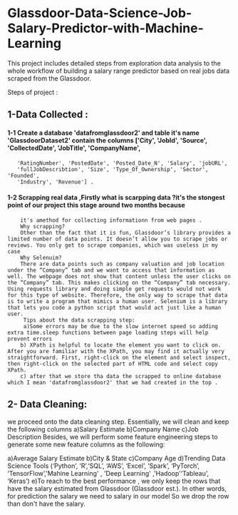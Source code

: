 # Glassdoor-Data-Science-Job-Salary-Predictor-with-Machine-Learning
This project includes detailed steps from exploration data analysis to the whole workflow of building a salary range predictor based on real jobs data scraped from the Glassdoor.

Steps of project :

## 1-Data Collected :

#### 1-1 Create a database 'datafromglassdoor2'  and table it's name 'GlassdoorDataset2' contain the columns ['City', 'JobId', 'Source', 'CollectedDate', 'JobTitle', 'CompanyName',
       'RatingNumber', 'PostedDate', 'Posted_Date_N', 'Salary', 'jobURL',
       'fullJobDescribtion', 'Size', 'Type_Of_Ownership', 'Sector', 'Founded',
       'Industry', 'Revenue'] .
#### 1-2 Scrapping real data ,Firstly what is scarpping data ?it's the stongest point of our project this stage around two months because  
        it's amethod for collecting informationn from web pages .
        Why scrapping?
        Other than the fact that it is fun, Glassdoor’s library provides a limited number of data points. It doesn’t allow you to scrape jobs or reviews. You only get to scrape companies, which was useless in my case
        Why Selenuim?
        There are data points such as company valuation and job location under the “Company” tab and we want to access that information as well. The webpage does not show that content unless the user clicks on the “Company” tab. This makes clicking on the “Company” tab necessary. Using requests library and doing simple get requests would not work for this type of website. Therefore, the only way to scrape that data is to write a program that mimics a human user. Selenium is a library that lets you code a python script that would act just like a human user.
         Tips about the data scrapping step:
         a)Some errors may be due to the slow internet speed so adding extra time.sleep functions between page loading steps will help prevent errors
        b) XPath is helpful to locate the element you want to click on. After you are familiar with the XPath, you may find it actually very straightforward. First, right-click on the element and select inspect, then right-click on the selected part of HTML code and select copy XPath.
        c) after that we store tha data the scrapped to online database which I mean 'datafromglassdoor2' that we had created in the top .
 ## 2- Data Cleaning:
 
 we proceed onto the data cleaning step. Essentially, we will clean and keep the following columns
 a)Salary Estimate
b)Company Name
c)Job Description
Besides, we will perform some feature engineering steps to generate some new feature columns as the following:

a)Average Salary Estimate
b)City & State
c)Company Age
d)Trending Data Science Tools (‘Python’, ‘R’,‘SQL’, ‘AWS’, ‘Excel’, ‘Spark’, ‘PyTorch’, ‘TensorFlow’,'Mahine Learning' , 'Deep Learning' ,'Hadoop'‘Tableau’, ‘Keras’)
e)To reach to the best performance , we only keep the rows that have the salary estimated from Glassdoor (Glassdoor est.). In other words, for prediction the salary we need to salary in our model So  we drop the row than don't have the salary.






